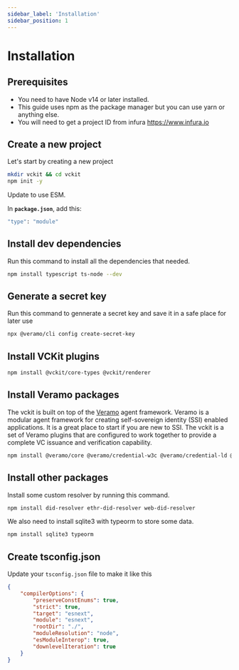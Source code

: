 ```yaml
---
sidebar_label: 'Installation'
sidebar_position: 1
---
```



# Installation
## Prerequisites
* You need to have Node v14 or later installed.
* This guide uses npm as the package manager but you can use yarn or anything else.
* You will need to get a project ID from infura https://www.infura.io

## Create a new project
Let's start by creating a new project
```bash
mkdir vckit && cd vckit
npm init -y
```
Update to use ESM.

In **`package.json`**, add this:
```bash
"type": "module"
```
## Install dev dependencies
Run this command to install all the dependencies that needed.
```bash
npm install typescript ts-node --dev
```
## Generate a secret key
Run this command to gennerate a secret key and save it in a safe place for later use
```bash
npx @veramo/cli config create-secret-key
```
## Install VCKit plugins
```bash
npm install @vckit/core-types @vckit/renderer
```
## Install Veramo packages
The vckit is built on top of the [Veramo](https://veramo.io/) agent framework. Veramo is a modular agent framework for creating self-sovereign identity (SSI) enabled applications. It is a great place to start if you are new to SSI. The vckit is a set of Veramo plugins that are configured to work together to provide a complete VC issuance and verification capability.
```bash
npm install @veramo/core @veramo/credential-w3c @veramo/credential-ld @veramo/did-resolver @veramo/did-manager @veramo/key-manager @veramo/did-provider-key @veramo/did-provider-pkh @veramo/did-provider-jwk @veramo/did-provider-ethr @veramo/did-provider-web @veramo/kms-local did-resolver @veramo/kms-web3 @veramo/data-store
```

## Install other packages
Install some custom resolver by running this command.
```bash
npm install did-resolver ethr-did-resolver web-did-resolver
```
We also need to install sqlite3 with typeorm to store some data.
```bash
npm install sqlite3 typeorm  
```
## Create tsconfig.json
Update your `tsconfig.json` file to make it like this
```json
{
    "compilerOptions": {
        "preserveConstEnums": true,
        "strict": true,
        "target": "esnext",
        "module": "esnext",
        "rootDir": "./",
        "moduleResolution": "node",
        "esModuleInterop": true,
        "downlevelIteration": true
    }
}
```



